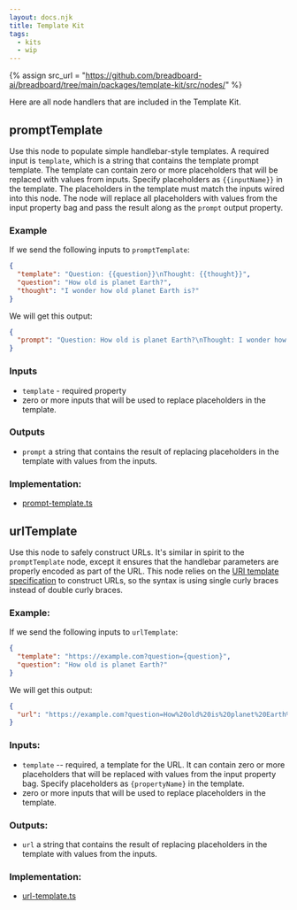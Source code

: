 ```yaml
---
layout: docs.njk
title: Template Kit
tags:
  - kits
  - wip
---
```


{% assign src_url = "https://github.com/breadboard-ai/breadboard/tree/main/packages/template-kit/src/nodes/" %}

Here are all node handlers that are included in the Template Kit.

## promptTemplate

Use this node to populate simple handlebar-style templates. A required input is `template`, which is a string that contains the template prompt template. The template can contain zero or more placeholders that will be replaced with values from inputs. Specify placeholders as `{{inputName}}` in the template. The placeholders in the template must match the inputs wired into this node. The node will replace all placeholders with values from the input property bag and pass the result along as the `prompt` output property.

### Example

If we send the following inputs to `promptTemplate`:

```json
{
  "template": "Question: {{question}}\nThought: {{thought}}",
  "question": "How old is planet Earth?",
  "thought": "I wonder how old planet Earth is?"
}
```

We will get this output:

```json
{
  "prompt": "Question: How old is planet Earth?\nThought: I wonder how old planet Earth is?"
}
```

### Inputs

- `template` - required property
- zero or more inputs that will be used to replace placeholders in the template.

### Outputs

- `prompt` a string that contains the result of replacing placeholders in the template with values from the inputs.

### Implementation:

- [prompt-template.ts]({{src_url}}prompt-template.ts)

## urlTemplate

Use this node to safely construct URLs. It's similar in spirit to the `promptTemplate` node, except it ensures that the handlebar parameters are properly encoded as part of the URL. This node relies on the [URI template specification](https://tools.ietf.org/html/rfc6570) to construct URLs, so the syntax is using single curly braces instead of double curly braces.

### Example:

If we send the following inputs to `urlTemplate`:

```json
{
  "template": "https://example.com?question={question}",
  "question": "How old is planet Earth?"
}
```

We will get this output:

```json
{
  "url": "https://example.com?question=How%20old%20is%20planet%20Earth%3F"
}
```

### Inputs:

- `template` -- required, a template for the URL. It can contain zero or more placeholders that will be replaced with values from the input property bag. Specify placeholders as `{propertyName}` in the template.
- zero or more inputs that will be used to replace placeholders in the template.

### Outputs:

- `url` a string that contains the result of replacing placeholders in the template with values from the inputs.

### Implementation:

- [url-template.ts]({{src_url}}url-template.ts)
